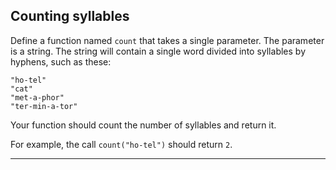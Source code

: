 ## Counting syllables

Define a function named `count` that takes a single parameter. The parameter is a string. The string will contain a single word divided into syllables by hyphens, such as these:

```
"ho-tel"
"cat"
"met-a-phor"
"ter-min-a-tor"
```

Your function should count the number of syllables and return it.

For example, the call `count("ho-tel")` should return `2`.

---

